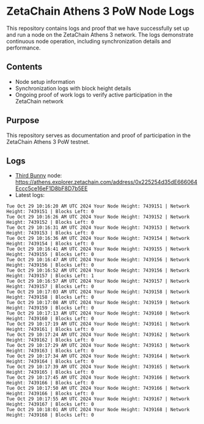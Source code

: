 # ZetaChain Athens 3 PoW Node Logs
This repository contains logs and proof that we have successfully set up and run a node on the ZetaChain Athens 3 network. The logs demonstrate continuous node operation, including synchronization details and performance.

## Contents
- Node setup information
- Synchronization logs with block height details
- Ongoing proof of work logs to verify active participation in the ZetaChain network

## Purpose
This repository serves as documentation and proof of participation in the ZetaChain Athens 3 PoW testnet.

## Logs

- [Third Bunny](https://thirdbunny.xyz/) node: https://athens.explorer.zetachain.com/address/0x225254d35dE666064Eccc5ce16eF1D8bF8D7b5EE
- Latest logs:
```
Tue Oct 29 10:16:20 AM UTC 2024 Your Node Height: 7439151 | Network Height: 7439151 | Blocks Left: 0
Tue Oct 29 10:16:26 AM UTC 2024 Your Node Height: 7439152 | Network Height: 7439152 | Blocks Left: 0
Tue Oct 29 10:16:31 AM UTC 2024 Your Node Height: 7439153 | Network Height: 7439153 | Blocks Left: 0
Tue Oct 29 10:16:36 AM UTC 2024 Your Node Height: 7439154 | Network Height: 7439154 | Blocks Left: 0
Tue Oct 29 10:16:41 AM UTC 2024 Your Node Height: 7439155 | Network Height: 7439155 | Blocks Left: 0
Tue Oct 29 10:16:47 AM UTC 2024 Your Node Height: 7439156 | Network Height: 7439156 | Blocks Left: 0
Tue Oct 29 10:16:52 AM UTC 2024 Your Node Height: 7439156 | Network Height: 7439157 | Blocks Left: 1
Tue Oct 29 10:16:57 AM UTC 2024 Your Node Height: 7439157 | Network Height: 7439157 | Blocks Left: 0
Tue Oct 29 10:17:03 AM UTC 2024 Your Node Height: 7439158 | Network Height: 7439158 | Blocks Left: 0
Tue Oct 29 10:17:08 AM UTC 2024 Your Node Height: 7439159 | Network Height: 7439159 | Blocks Left: 0
Tue Oct 29 10:17:13 AM UTC 2024 Your Node Height: 7439160 | Network Height: 7439160 | Blocks Left: 0
Tue Oct 29 10:17:19 AM UTC 2024 Your Node Height: 7439161 | Network Height: 7439161 | Blocks Left: 0
Tue Oct 29 10:17:24 AM UTC 2024 Your Node Height: 7439162 | Network Height: 7439162 | Blocks Left: 0
Tue Oct 29 10:17:29 AM UTC 2024 Your Node Height: 7439163 | Network Height: 7439163 | Blocks Left: 0
Tue Oct 29 10:17:34 AM UTC 2024 Your Node Height: 7439164 | Network Height: 7439164 | Blocks Left: 0
Tue Oct 29 10:17:39 AM UTC 2024 Your Node Height: 7439165 | Network Height: 7439165 | Blocks Left: 0
Tue Oct 29 10:17:45 AM UTC 2024 Your Node Height: 7439166 | Network Height: 7439166 | Blocks Left: 0
Tue Oct 29 10:17:50 AM UTC 2024 Your Node Height: 7439166 | Network Height: 7439166 | Blocks Left: 0
Tue Oct 29 10:17:55 AM UTC 2024 Your Node Height: 7439167 | Network Height: 7439167 | Blocks Left: 0
Tue Oct 29 10:18:01 AM UTC 2024 Your Node Height: 7439168 | Network Height: 7439168 | Blocks Left: 0
```
